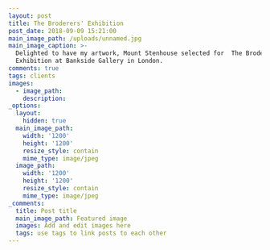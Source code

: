 ```yaml
---
layout: post
title: The Broderers' Exhibition
post_date: 2018-09-09 15:21:00
main_image_path: /uploads/unnamed.jpg
main_image_caption: >-
  Delighted to have my artwork, Mount Stenhouse selected for  The Broderers'
  Exhibition at Bankside Gallery in London. 
comments: true
tags: clients
images:
  - image_path:
    description:
_options:
  layout:
    hidden: true
  main_image_path:
    width: '1200'
    height: '1200'
    resize_style: contain
    mime_type: image/jpeg
  image_path:
    width: '1200'
    height: '1200'
    resize_style: contain
    mime_type: image/jpeg
_comments:
  title: Post title
  main_image_path: Featured image
  images: Add and edit images here
  tags: use tags to link posts to each other
---
```

